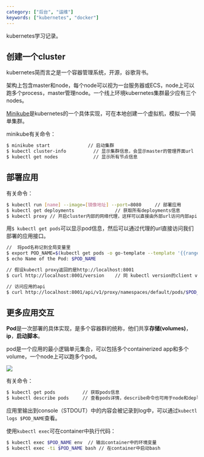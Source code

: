 ```yaml
---
category: ["后台", "运维"]
keywords: ["kubernetes", "docker"]
---
```


kubernetes学习记录。

<!-- more -->

## 创建一个cluster

kubernetes简而言之是一个容器管理系统，开源，谷歌背书。

架构上包含master和node，每个node可以视为一台服务器或ECS，node上可以跑多个process，master管理node。一个线上环境kubernetes集群最少应有三个nodes。

[Minikube](https://github.com/kubernetes/minikube)是kubernetes的一个具体实现，可在本地创建一个虚拟机，模拟一个简单集群。

minikube有关命令：

```bash
$ minikube start              // 启动集群
$ kubectl cluster-info          // 显示集群信息，会显示master的管理界面url
$ kubectl get nodes             // 显示所有节点信息
```

## 部署应用

有关命令：

```bash
$ kubectl run [name] --image=[镜像地址] --port=8080     // 部署应用
$ kubectl get deployments               // 获取所有deployments信息
$ kubectl proxy // 开启cluster内部的网络代理，这样可以直接由外部url访问内部api
```

用`$ kubectl get pods`可以显示pod信息，然后可以通过代理的url直接访问我们部署的应用接口。

```bash
//  将pod名称记到全局变量里
$ export POD_NAME=$(kubectl get pods -o go-template --template '{{range .items}}{{.metadata.name}}{{"\n"}}{{end}}')
$ echo Name of the Pod: $POD_NAME

// 假设kubectl proxy返回的是http://localhost:8001
$ curl http://localhost:8001/version    // 同 kubectl version的client version

// 访问应用的api
$ curl http://localhost:8001/api/v1/proxy/namespaces/default/pods/$POD_NAME/
```

## 更多应用交互

**Pod**是一次部署的具体实现，是多个容器群的统称，他们共享**存储(volumes)**，**ip**，**启动脚本**。

pod是一个应用的最小逻辑单元集合，可以包括多个containerized app和多个volume，一个node上可以跑多个pod。

![](https://d33wubrfki0l68.cloudfront.net/5cb72d407cbe2755e581b6de757e0d81760d5b86/a9df9/docs/tutorials/kubernetes-basics/public/images/module_03_nodes.svg)

有关命令：

```bash
$ kubectl get pods          // 获取pods信息
$ kubectl describe pods     // 查看pods详情，describe命令也可用于node和deployments
```

应用里输出到console（STDOUT）中的内容会被记录到log中，可以通过`kubectl logs $POD_NAME`查看。

使用`kubectl exec`可在container中执行代码：

```bash
$ kubectl exec $POD_NAME env  // 输出container中的环境变量
$ kubectl exec -ti $POD_NAME bash // 在container中启动bash
```

## 

